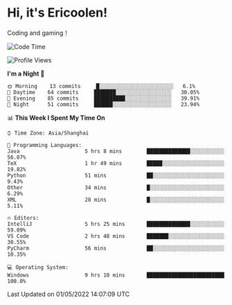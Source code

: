 # Hi, it's Ericoolen!
Coding and gaming！

<!--START_SECTION:waka-->
![Code Time](http://img.shields.io/badge/Code%20Time-224%20hrs%202%20mins-blue)

![Profile Views](http://img.shields.io/badge/Profile%20Views-2-blue)

**I'm a Night 🦉** 

```text
🌞 Morning    13 commits     █░░░░░░░░░░░░░░░░░░░░░░░░   6.1% 
🌆 Daytime    64 commits     ███████░░░░░░░░░░░░░░░░░░   30.05% 
🌃 Evening    85 commits     ██████████░░░░░░░░░░░░░░░   39.91% 
🌙 Night      51 commits     ██████░░░░░░░░░░░░░░░░░░░   23.94%

```


📊 **This Week I Spent My Time On** 

```text
⌚︎ Time Zone: Asia/Shanghai

💬 Programming Languages: 
Java                     5 hrs 8 mins        ██████████████░░░░░░░░░░░   56.07% 
TeX                      1 hr 49 mins        █████░░░░░░░░░░░░░░░░░░░░   19.82% 
Python                   51 mins             ██░░░░░░░░░░░░░░░░░░░░░░░   9.43% 
Other                    34 mins             █░░░░░░░░░░░░░░░░░░░░░░░░   6.29% 
XML                      28 mins             █░░░░░░░░░░░░░░░░░░░░░░░░   5.11%

🔥 Editors: 
IntelliJ                 5 hrs 25 mins       ██████████████░░░░░░░░░░░   59.09% 
VS Code                  2 hrs 48 mins       ███████░░░░░░░░░░░░░░░░░░   30.55% 
PyCharm                  56 mins             ██░░░░░░░░░░░░░░░░░░░░░░░   10.35%

💻 Operating System: 
Windows                  9 hrs 10 mins       █████████████████████████   100.0%

```


 Last Updated on 01/05/2022 14:07:09 UTC
<!--END_SECTION:waka-->

